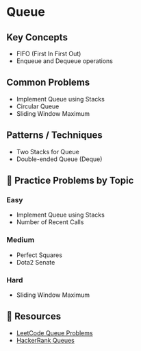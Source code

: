 # Queue

## Key Concepts
- FIFO (First In First Out)
- Enqueue and Dequeue operations

## Common Problems
- Implement Queue using Stacks
- Circular Queue
- Sliding Window Maximum

## Patterns / Techniques
- Two Stacks for Queue
- Double-ended Queue (Deque)

## 🔹 Practice Problems by Topic

### Easy

* Implement Queue using Stacks
* Number of Recent Calls

### Medium

* Perfect Squares
* Dota2 Senate

### Hard

* Sliding Window Maximum

## 🔹 Resources

* [LeetCode Queue Problems](https://leetcode.com/tag/queue/)
* [HackerRank Queues](https://www.hackerrank.com/domains/data-structures/queues)
